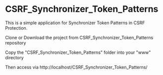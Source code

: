# CSRF_Synchronizer_Token_Patterns
This is a simple application for Synchronizer Token Patterns in CSRF Protection.


Clone or Download the project from CSRF_Synchronizer_Token_Patterns repository

Copy the "CSRF_Synchronizer_Token_Patterns" folder into your "www" directory

Then access via http://localhost/CSRF_Synchronizer_Token_Patterns/
